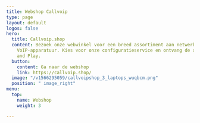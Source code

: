```yaml
---
title: Webshop Callvoip
type: page
layout: default
logos: false
hero:
  title: Callvoip.shop
  content: Bezoek onze webwinkel voor een breed assortiment aan netwerk-, WiFi en
    VoIP-apparatuur. Kies voor onze configuratieservice en ontvang de apparatuur Plug
    and Play.
  button:
    content: Ga naar de webshop
    link: https://callvoip.shop/
  image: "/v1566295059/callvoipshop_3_laptops_wuqbcm.png"
  position: " image_right"
menu:
  top:
    name: Webshop
    weight: 3

---
```

